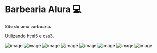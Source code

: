 # Barbearia Alura :computer:


Site de uma barbearia.

Utilizando html5 e css3.

![image](https://user-images.githubusercontent.com/86576676/136898009-336e1c80-5f6f-4617-b952-d430167f21f5.png)
![image](https://user-images.githubusercontent.com/86576676/136898028-41130575-f597-4b81-8ac0-445ec1b8f6c0.png)
![image](https://user-images.githubusercontent.com/86576676/136898056-c4345671-e4b1-493a-85cf-ce66799419a7.png)
![image](https://user-images.githubusercontent.com/86576676/136898081-0c70ef67-14e8-45c4-8c7d-6fc8d6d5cb46.png)
![image](https://user-images.githubusercontent.com/86576676/136898123-5d97d94c-7faf-45bf-91d9-a866687ed40e.png)
![image](https://user-images.githubusercontent.com/86576676/136898152-69c00955-eb78-4877-ad65-d562369f20ab.png)
![image](https://user-images.githubusercontent.com/86576676/136898191-95488abe-0092-4592-8b88-f712cfa9a32e.png)
![image](https://user-images.githubusercontent.com/86576676/136898223-2df54665-2209-421c-9d75-77d615407156.png)
